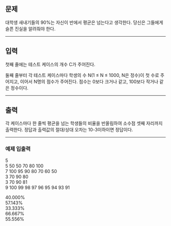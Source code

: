 ## 문제
대학생 새내기들의 90%는 자신이 반에서 평균은 넘는다고 생각한다. 당신은 그들에게 슬픈 진실을 알려줘야 한다.

---
## 입력
첫째 줄에는 테스트 케이스의 개수 C가 주어진다.

둘째 줄부터 각 테스트 케이스마다 학생의 수 N(1 ≤ N ≤ 1000, N은 정수)이 첫 수로 주어지고, 이어서 N명의 점수가 주어진다. 점수는 0보다 크거나 같고, 100보다 작거나 같은 정수이다.

---
## 출력
각 케이스마다 한 줄씩 평균을 넘는 학생들의 비율을 반올림하여 소수점 셋째 자리까지 출력한다. 정답과 출력값의 절대/상대 오차는 10-3이하이면 정답이다.

---
### 예제 입출력 
5 <br>
5 50 50 70 80 100 <br>
7 100 95 90 80 70 60 50 <br>
3 70 90 80 <br>
3 70 90 81 <br>
9 100 99 98 97 96 95 94 93 91 <br>


40.000% <br>
57.143% <br>
33.333% <br>
66.667% <br>
55.556%